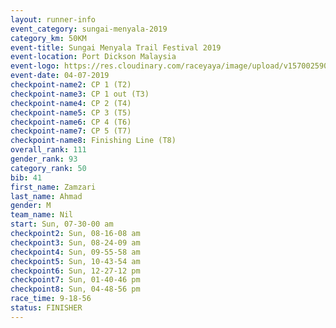 ```yaml
---
layout: runner-info 
event_category: sungai-menyala-2019 
category_km: 50KM 
event-title: Sungai Menyala Trail Festival 2019 
event-location: Port Dickson Malaysia 
event-logo: https://res.cloudinary.com/raceyaya/image/upload/v1570025907/logo/smft_rwzxh1.jpg 
event-date: 04-07-2019 
checkpoint-name2: CP 1 (T2) 
checkpoint-name3: CP 1 out (T3) 
checkpoint-name4: CP 2 (T4) 
checkpoint-name5: CP 3 (T5) 
checkpoint-name6: CP 4 (T6) 
checkpoint-name7: CP 5 (T7) 
checkpoint-name8: Finishing Line (T8) 
overall_rank: 111
gender_rank: 93
category_rank: 50
bib: 41
first_name: Zamzari
last_name: Ahmad
gender: M
team_name: Nil
start: Sun, 07-30-00 am
checkpoint2: Sun, 08-16-08 am
checkpoint3: Sun, 08-24-09 am
checkpoint4: Sun, 09-55-58 am
checkpoint5: Sun, 10-43-54 am
checkpoint6: Sun, 12-27-12 pm
checkpoint7: Sun, 01-40-46 pm
checkpoint8: Sun, 04-48-56 pm
race_time: 9-18-56
status: FINISHER
---
```

